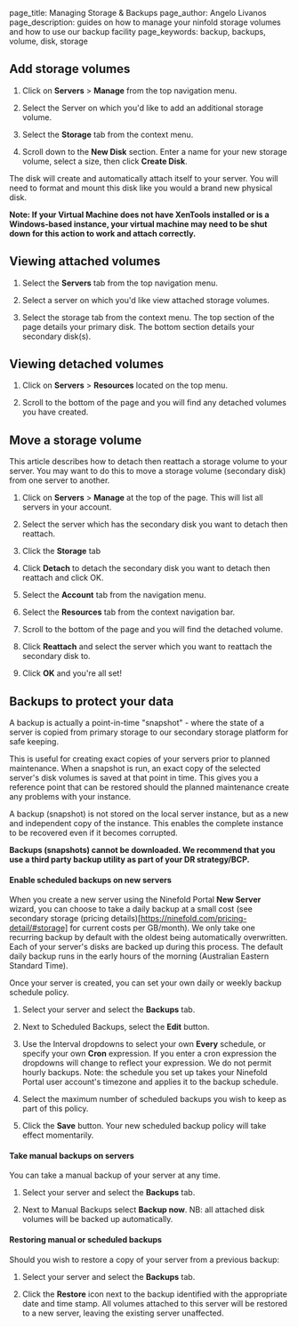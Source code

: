 page_title:      Managing Storage & Backups
page_author:      Angelo Livanos 
page_description: guides on how to manage your ninfold storage volumes and how to use our backup facility
page_keywords:    backup, backups, volume, disk, storage

## Add storage volumes

1. Click on __Servers__ > __Manage__ from the top navigation menu.

2. Select the Server on which you'd like to add an additional storage volume. 

3. Select the __Storage__ tab from the context menu.

4. Scroll down to the __New Disk__ section. Enter a name for your new storage volume, select a size, then click __Create Disk__. 

The disk will create and automatically attach itself to your server. You will need to format and mount this disk like you would a brand new physical disk.

__Note:  If your Virtual Machine does not have XenTools installed or is a Windows-based instance, your virtual machine may need to be shut down for this action to work and attach correctly.__

## Viewing attached volumes

1. Select the __Servers__ tab from the top navigation menu.

2. Select a server on which you'd like view attached storage volumes.

3. Select the storage tab from the context menu. The top section of the page details your primary disk. The bottom section details your secondary disk(s).

## Viewing detached volumes

1. Click on __Servers__ > __Resources__ located on the top menu.

2. Scroll to the bottom of the page and you will find any detached volumes you have created.

## Move a storage volume

This article describes how to detach then reattach a storage volume to your server. You may want to do this to move a storage volume (secondary disk) from one server to another. 

1. Click on __Servers__ > __Manage__ at the top of the page. This will list all servers in your account.

2. Select the server which has the secondary disk you want to detach then reattach.

3. Click the __Storage__ tab

4. Click __Detach__ to detach the secondary disk you want to detach then reattach and click OK.

5. Select the __Account__ tab from the navigation menu.

6. Select the __Resources__ tab from the context navigation bar.

7. Scroll to the bottom of the page and you will find the detached volume.

8. Click __Reattach__ and select the server which you want to reattach the secondary disk to. 

9. Click __OK__ and you're all set!



## Backups to protect your data

A backup is actually a point-in-time "snapshot" - where the state of a server is copied from primary storage to our secondary storage platform for safe keeping.

This is useful for creating exact copies of your servers prior to planned maintenance. When a snapshot is run, an exact copy of the selected server's disk volumes is saved at that point in time. This gives you a reference point that can be restored should the planned maintenance create any problems with your instance.

A backup (snapshot) is not stored on the local server instance, but as a new and independent copy of the instance. This enables the complete instance to be recovered even if it becomes corrupted.

__Backups (snapshots) cannot be downloaded. We recommend that you use a third party backup utility as part of your DR strategy/BCP.__

#### Enable scheduled backups on new servers

When you create a new server using the Ninefold Portal __New Server__ wizard, you can choose to take a daily backup at a small cost (see secondary storage (pricing details)[https://ninefold.com/pricing-detail/#storage] for current costs per GB/month). We only take one recurring backup by default with the oldest being automatically overwritten. Each of your server's disks are backed up during this process. The default daily backup runs in the early hours of the morning (Australian Eastern Standard Time).

Once your server is created, you can set your own daily or weekly backup schedule policy.

1. Select your server and select the __Backups__ tab.

2. Next to Scheduled Backups, select the __Edit__ button.

3. Use the Interval dropdowns to select your own __Every__ schedule, or specify your own __Cron__ expression. If you enter a cron expression the dropdowns will change to reflect your expression. We do not permit hourly backups. Note: the schedule you set up takes your Ninefold Portal user account's timezone and applies it to the backup schedule.

4. Select the maximum number of scheduled backups you wish to keep as part of this policy.

5. Click the __Save__ button. Your new scheduled backup policy will take effect momentarily.

#### Take manual backups on servers

You can take a manual backup of your server at any time.

1. Select your server and select the __Backups__ tab.

2. Next to Manual Backups select __Backup now__. NB: all attached disk volumes will be backed up automatically.

#### Restoring manual or scheduled backups

Should you wish to restore a copy of your server from a previous backup:

1. Select your server and select the __Backups__ tab.

2. Click the __Restore__ icon next to the backup identified with the appropriate date and time stamp. All volumes attached to this server will be restored to a new server, leaving the existing server unaffected.